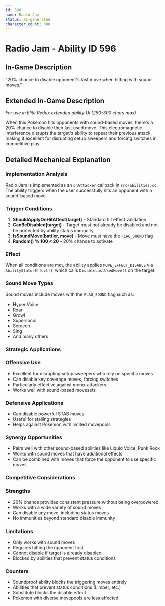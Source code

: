 ```yaml
---
id: 596
name: Radio Jam
status: ai-generated
character_count: 300
---
```


# Radio Jam - Ability ID 596

## In-Game Description
"20% chance to disable opponent's last move when hitting with sound moves."

## Extended In-Game Description
*For use in Elite Redux extended ability UI (280-300 chars max)*

When this Pokemon hits opponents with sound-based moves, there's a 20% chance to disable their last used move. This electromagnetic interference disrupts the target's ability to repeat their previous attack, making it excellent for disrupting setup sweepers and forcing switches in competitive play.

## Detailed Mechanical Explanation

### Implementation Analysis

Radio Jam is implemented as an `onAttacker` callback in `src/abilities.cc`. The ability triggers when the user successfully hits an opponent with a sound-based move.

### Trigger Conditions
1. **ShouldApplyOnHitAffect(target)** - Standard hit effect validation
2. **CanBeDisabled(target)** - Target must not already be disabled and not be protected by ability status immunity
3. **IsSoundMove(battler, move)** - Move must have the `FLAG_SOUND` flag
4. **Random() % 100 < 20** - 20% chance to activate

### Effect
When all conditions are met, the ability applies `MOVE_EFFECT_DISABLE` via `AbilityStatusEffect()`, which calls `DisableLastUsedMove()` on the target.

### Sound Move Types
Sound moves include moves with the `FLAG_SOUND` flag such as:
- Hyper Voice
- Roar
- Growl
- Supersonic
- Screech
- Sing
- And many others

### Strategic Applications

### Offensive Use
- Excellent for disrupting setup sweepers who rely on specific moves
- Can disable key coverage moves, forcing switches
- Particularly effective against mono-attackers
- Works well with sound-based movesets

### Defensive Applications
- Can disable powerful STAB moves
- Useful for stalling strategies
- Helps against Pokemon with limited movepools

### Synergy Opportunities
- Pairs well with other sound-based abilities like Liquid Voice, Punk Rock
- Works with sound moves that have additional effects
- Can be combined with moves that force the opponent to use specific moves

### Competitive Considerations

### Strengths
- 20% chance provides consistent pressure without being overpowered
- Works with a wide variety of sound moves
- Can disable any move, including status moves
- No immunities beyond standard disable immunity

### Limitations
- Only works with sound moves
- Requires hitting the opponent first
- Cannot disable if target is already disabled
- Blocked by abilities that prevent status conditions

### Counters
- Soundproof ability blocks the triggering moves entirely
- Abilities that prevent status conditions (Limber, etc.)
- Substitute blocks the disable effect
- Pokemon with diverse movepools are less affected

